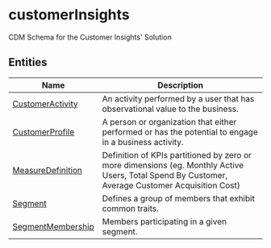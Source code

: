 
# customerInsights

CDM Schema for the Customer Insights' Solution  

## Entities

|Name|Description|
|---|---|
|[CustomerActivity](CustomerActivity.cdm.json)|An activity performed by a user that has observational value to the business.|
|[CustomerProfile](CustomerProfile.cdm.json)|A person or organization that either performed or has the potential to engage in a business activity.|
|[MeasureDefinition](MeasureDefinition.cdm.json)|Definition of KPIs partitioned by zero or more dimensions (eg. Monthly Active Users, Total Spend By Customer, Average Customer Acquisition Cost)|
|[Segment](Segment.cdm.json)|Defines a group of members  that exhibit common traits.|
|[SegmentMembership](SegmentMembership.cdm.json)|Members participating in a given segment.|
